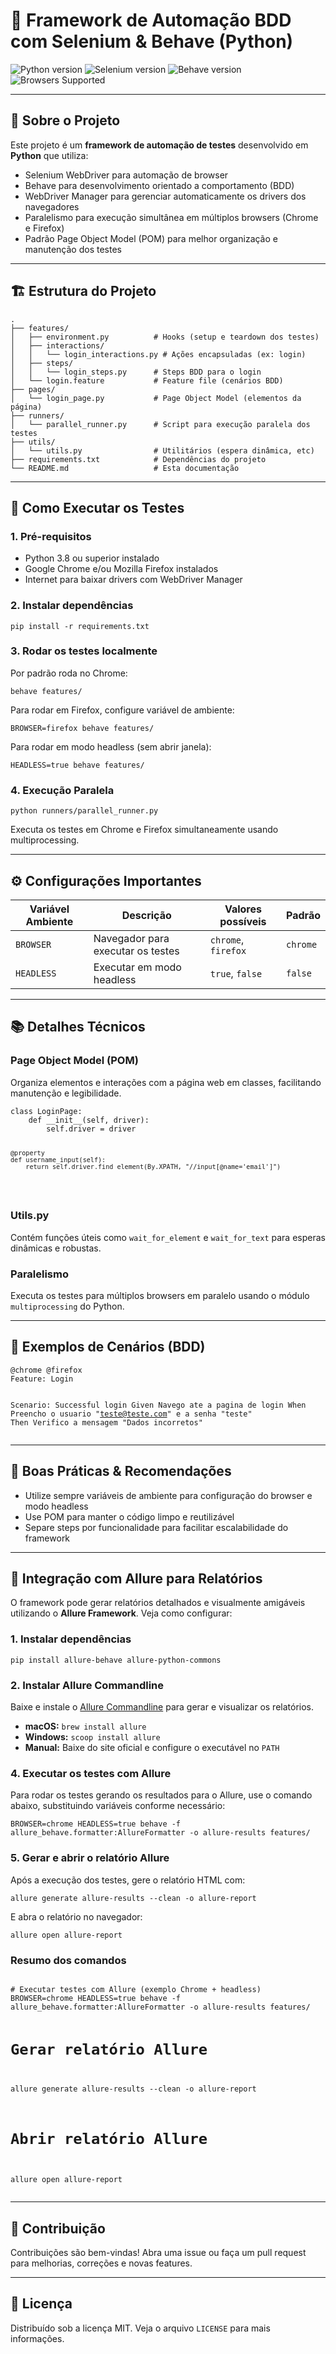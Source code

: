 <!DOCTYPE html>
<html lang="pt-BR">

<body>

<h1>🚀 Framework de Automação BDD com Selenium & Behave (Python)</h1>

<div class="center">
  <img class="badge" src="https://img.shields.io/badge/Python-3.8+-blue.svg" alt="Python version" />
  <img class="badge" src="https://img.shields.io/badge/Selenium-4.x-green.svg" alt="Selenium version" />
  <img class="badge" src="https://img.shields.io/badge/Behave-BDD-orange.svg" alt="Behave version" />
  <img class="badge" src="https://img.shields.io/badge/Browsers-Chrome%20%7C%20Firefox-yellow.svg" alt="Browsers Supported" />
</div>

<hr/>

<h2>🎯 Sobre o Projeto</h2>
<p>Este projeto é um <strong>framework de automação de testes</strong> desenvolvido em <strong>Python</strong> que utiliza:</p>
<ul>
  <li>Selenium WebDriver para automação de browser</li>
  <li>Behave para desenvolvimento orientado a comportamento (BDD)</li>
  <li>WebDriver Manager para gerenciar automaticamente os drivers dos navegadores</li>
  <li>Paralelismo para execução simultânea em múltiplos browsers (Chrome e Firefox)</li>
  <li>Padrão Page Object Model (POM) para melhor organização e manutenção dos testes</li>
</ul>
<hr/>

<h2>🏗️ Estrutura do Projeto</h2>
<pre><code>.
├── features/
│   ├── environment.py          # Hooks (setup e teardown dos testes)
│   ├── interactions/
│   │   └── login_interactions.py # Ações encapsuladas (ex: login)
│   ├── steps/
│   │   └── login_steps.py      # Steps BDD para o login
│   └── login.feature           # Feature file (cenários BDD)
├── pages/
│   └── login_page.py           # Page Object Model (elementos da página)
├── runners/
│   └── parallel_runner.py      # Script para execução paralela dos testes
├── utils/
│   └── utils.py                # Utilitários (espera dinâmica, etc)
├── requirements.txt            # Dependências do projeto
└── README.md                   # Esta documentação
</code></pre>

<hr/>

<h2>🚀 Como Executar os Testes</h2>

<h3>1. Pré-requisitos</h3>
<ul>
  <li>Python 3.8 ou superior instalado</li>
  <li>Google Chrome e/ou Mozilla Firefox instalados</li>
  <li>Internet para baixar drivers com WebDriver Manager</li>
</ul>

<h3>2. Instalar dependências</h3>
<pre><code>pip install -r requirements.txt</code></pre>

<h3>3. Rodar os testes localmente</h3>
<p>Por padrão roda no Chrome:</p>
<pre><code>behave features/</code></pre>
<p>Para rodar em Firefox, configure variável de ambiente:</p>
<pre><code>BROWSER=firefox behave features/</code></pre>
<p>Para rodar em modo headless (sem abrir janela):</p>
<pre><code>HEADLESS=true behave features/</code></pre>

<h3>4. Execução Paralela</h3>
<pre><code>python runners/parallel_runner.py</code></pre>
<p>Executa os testes em Chrome e Firefox simultaneamente usando multiprocessing.</p>

<hr/>

<h2>⚙️ Configurações Importantes</h2>
<table>
  <thead>
    <tr>
      <th>Variável Ambiente</th>
      <th>Descrição</th>
      <th>Valores possíveis</th>
      <th>Padrão</th>
    </tr>
  </thead>
  <tbody>
    <tr>
      <td><code>BROWSER</code></td>
      <td>Navegador para executar os testes</td>
      <td><code>chrome</code>, <code>firefox</code></td>
      <td><code>chrome</code></td>
    </tr>
    <tr>
      <td><code>HEADLESS</code></td>
      <td>Executar em modo headless</td>
      <td><code>true</code>, <code>false</code></td>
      <td><code>false</code></td>
    </tr>
  </tbody>
</table>

<hr/>

<h2>📚 Detalhes Técnicos</h2>

<h3>Page Object Model (POM)</h3>
<p>Organiza elementos e interações com a página web em classes, facilitando manutenção e legibilidade.</p>
<pre><code>class LoginPage:
    def __init__(self, driver):
        self.driver = driver

    @property
    def username_input(self):
        return self.driver.find_element(By.XPATH, "//input[@name='email']")
</code></pre>

<h3>Utils.py</h3>
<p>Contém funções úteis como <code>wait_for_element</code> e <code>wait_for_text</code> para esperas dinâmicas e robustas.</p>

<h3>Paralelismo</h3>
<p>Executa os testes para múltiplos browsers em paralelo usando o módulo <code>multiprocessing</code> do Python.</p>

<hr/>

<h2>🧪 Exemplos de Cenários (BDD)</h2>
<pre><code>@chrome @firefox
Feature: Login

  Scenario: Successful login
    Given Navego ate a pagina de login
    When Preencho o usuario "teste@teste.com" e a senha "teste"
    Then Verifico a mensagem "Dados incorretos"
</code></pre>

<hr/>

<h2>📌 Boas Práticas &amp; Recomendações</h2>
<ul>
  <li>Utilize sempre variáveis de ambiente para configuração do browser e modo headless</li>
  <li>Use POM para manter o código limpo e reutilizável</li>
  <li>Separe steps por funcionalidade para facilitar escalabilidade do framework</li>
</ul>

<hr/>

<h2>🎉 Integração com Allure para Relatórios</h2>
<p>O framework pode gerar relatórios detalhados e visualmente amigáveis utilizando o <strong>Allure Framework</strong>. Veja como configurar:</p>

<h3>1. Instalar dependências</h3>
<pre><code>pip install allure-behave allure-python-commons</code></pre>

<h3>2. Instalar Allure Commandline</h3>
<p>Baixe e instale o <a href="https://github.com/allure-framework/allure2/releases" target="_blank" rel="noopener noreferrer">Allure Commandline</a> para gerar e visualizar os relatórios.</p>
<ul>
  <li><strong>macOS:</strong> <code>brew install allure</code></li>
  <li><strong>Windows:</strong> <code>scoop install allure</code></li>
  <li><strong>Manual:</strong> Baixe do site oficial e configure o executável no <code>PATH</code></li>
</ul>

<h3>4. Executar os testes com Allure</h3>
<p>Para rodar os testes gerando os resultados para o Allure, use o comando abaixo, substituindo variáveis conforme necessário:</p>
<pre><code>BROWSER=chrome HEADLESS=true behave -f allure_behave.formatter:AllureFormatter -o allure-results features/</code></pre>

<h3>5. Gerar e abrir o relatório Allure</h3>
<p>Após a execução dos testes, gere o relatório HTML com:</p>
<pre><code>allure generate allure-results --clean -o allure-report</code></pre>
<p>E abra o relatório no navegador:</p>
<pre><code>allure open allure-report</code></pre>

<h3>Resumo dos comandos</h3>
<pre><code>
# Executar testes com Allure (exemplo Chrome + headless)
BROWSER=chrome HEADLESS=true behave -f allure_behave.formatter:AllureFormatter -o allure-results features/

# Gerar relatório Allure
allure generate allure-results --clean -o allure-report

# Abrir relatório Allure
allure open allure-report
</code></pre>
<hr/>

<h2>🤝 Contribuição</h2>
<p>Contribuições são bem-vindas! Abra uma issue ou faça um pull request para melhorias, correções e novas features.</p>

<hr/>

<h2>🪪 Licença</h2>
<p>
Distribuído sob a licença MIT. Veja o arquivo <code>LICENSE</code> para mais informações.
</p>
</body>
</html>